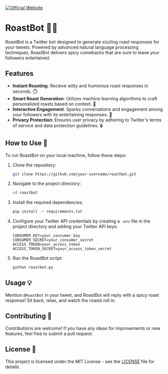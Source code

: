 [![Official Website](https://img.shields.io/badge/Roast-Bot-blue)](https://roastbot-twitter.streamlit.app/)

# RoastBot 🤖🔥

RoastBot is a Twitter bot designed to generate sizzling roast responses for your tweets. Powered by advanced natural language processing techniques, RoastBot delivers spicy comebacks that are sure to leave your followers entertained.

## Features

- **Instant Roasting**: Receive witty and humorous roast responses in seconds. ⏱️
- **Smart Roast Generation**: Utilizes machine learning algorithms to craft personalized roasts based on context. 🧠
- **Interactive Engagement**: Sparks conversations and engagement among your followers with its entertaining responses. 💬
- **Privacy Protection**: Ensures user privacy by adhering to Twitter's terms of service and data protection guidelines. 🔒

## How to Use 🚀

To run RoastBot on your local machine, follow these steps:

1. Clone the repository:

    ```bash
    git clone https://github.com/your-username/roastbot.git
    ```

2. Navigate to the project directory:

    ```bash
    cd roastbot
    ```

3. Install the required dependencies:

    ```bash
    pip install -r requirements.txt
    ```

4. Configure your Twitter API credentials by creating a `.env` file in the project directory and adding your Twitter API keys:

    ```plaintext
    CONSUMER_KEY=your_consumer_key
    CONSUMER_SECRET=your_consumer_secret
    ACCESS_TOKEN=your_access_token
    ACCESS_TOKEN_SECRET=your_access_token_secret
    ```

5. Run the RoastBot script:

    ```bash
    python roastbot.py
    ```

## Usage 💡

Mention `@RoastBot` in your tweet, and RoastBot will reply with a spicy roast response! Sit back, relax, and watch the roasts roll in.

## Contributing 🤝

Contributions are welcome! If you have any ideas for improvements or new features, feel free to submit a pull request.

## License 📝

This project is licensed under the MIT License - see the [LICENSE](LICENSE) file for details.
